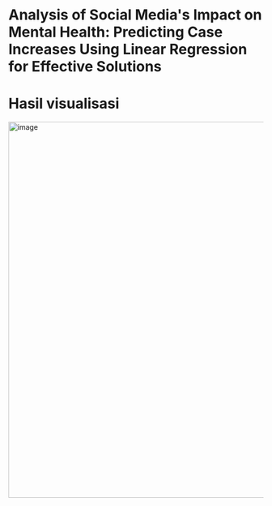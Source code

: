 # Analysis of Social Media's Impact on Mental Health: Predicting Case Increases Using Linear Regression for Effective Solutions
# Hasil visualisasi


<img width="742" alt="image" src="https://github.com/user-attachments/assets/6edeaa0e-3740-4244-b175-3c1d0394bfd4" />
